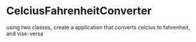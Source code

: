 # CelciusFahrenheitConverter
using two classes, create a application that converts celcius to fahrenheit, and vise-versa
